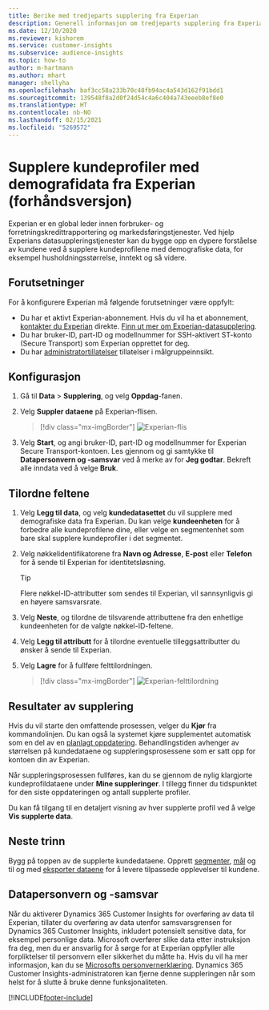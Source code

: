 ```yaml
---
title: Berike med tredjeparts supplering fra Experian
description: Generell informasjon om tredjeparts supplering fra Experian.
ms.date: 12/10/2020
ms.reviewer: kishorem
ms.service: customer-insights
ms.subservice: audience-insights
ms.topic: how-to
author: m-hartmann
ms.author: mhart
manager: shellyha
ms.openlocfilehash: baf3cc58a233b70c48fb94ac4a543d162f91bdd1
ms.sourcegitcommit: 139548f8a2d0f24d54c4a6c404a743eeeb8ef8e0
ms.translationtype: HT
ms.contentlocale: nb-NO
ms.lasthandoff: 02/15/2021
ms.locfileid: "5269572"
---
```

# <a name="enrich-customer-profiles-with-demographics-from-experian-preview"></a>Supplere kundeprofiler med demografidata fra Experian (forhåndsversjon)

Experian er en global leder innen forbruker- og forretningskredittrapportering og markedsføringstjenester. Ved hjelp Experians datasuppleringstjenester kan du bygge opp en dypere forståelse av kundene ved å supplere kundeprofilene med demografiske data, for eksempel husholdningsstørrelse, inntekt og så videre.

## <a name="prerequisites"></a>Forutsetninger

For å konfigurere Experian må følgende forutsetninger være oppfylt:

- Du har et aktivt Experian-abonnement. Hvis du vil ha et abonnement, [kontakter du Experian](https://www.experian.com/marketing-services/contact) direkte. [Finn ut mer om Experian-datasupplering](https://www.experian.com/marketing-services/microsoft?cmpid=ems_web_mci_cdppage).
- Du har bruker-ID, part-ID og modellnummer for SSH-aktivert ST-konto (Secure Transport) som Experian opprettet for deg.
- Du har [administratortillatelser](permissions.md#administrator) tillatelser i målgruppeinnsikt.

## <a name="configuration"></a>Konfigurasjon

1. Gå til **Data** > **Supplering**, og velg **Oppdag**-fanen.

1. Velg **Suppler dataene** på Experian-flisen.

   > [!div class="mx-imgBorder"]
   > ![Experian-flis](media/experian-tile.png "Experian-flis")

1. Velg **Start**, og angi bruker-ID, part-ID og modellnummer for Experian Secure Transport-kontoen. Les gjennom og gi samtykke til **Datapersonvern og -samsvar** ved å merke av for **Jeg godtar**. Bekreft alle inndata ved å velge **Bruk**.

## <a name="map-your-fields"></a>Tilordne feltene

1.  Velg **Legg til data**, og velg **kundedatasettet** du vil supplere med demografiske data fra Experian. Du kan velge **kundeenheten** for å forbedre alle kundeprofilene dine, eller velge en segmentenhet som bare skal supplere kundeprofiler i det segmentet.

1. Velg nøkkelidentifikatorene fra **Navn og Adresse**, **E-post** eller **Telefon** for å sende til Experian for identitetsløsning.

   > [!TIP]
   > Flere nøkkel-ID-attributter som sendes til Experian, vil sannsynligvis gi en høyere samsvarsrate.

1. Velg **Neste**, og tilordne de tilsvarende attributtene fra den enhetlige kundeenheten for de valgte nøkkel-ID-feltene.

1. Velg **Legg til attributt** for å tilordne eventuelle tilleggsattributter du ønsker å sende til Experian.

1.  Velg **Lagre** for å fullføre felttilordningen.

    > [!div class="mx-imgBorder"]
    > ![Experian-felttilordning](media/experian-field-mapping.png "Experian-felttilordning")

## <a name="enrichment-results"></a>Resultater av supplering

Hvis du vil starte den omfattende prosessen, velger du **Kjør** fra kommandolinjen. Du kan også la systemet kjøre supplementet automatisk som en del av en [planlagt oppdatering](system.md#schedule-tab). Behandlingstiden avhenger av størrelsen på kundedataene og suppleringsprosessene som er satt opp for kontoen din av Experian.

Når suppleringsprosessen fullføres, kan du se gjennom de nylig klargjorte kundeprofildataene under **Mine suppleringer**. I tillegg finner du tidspunktet for den siste oppdateringen og antall supplerte profiler.

Du kan få tilgang til en detaljert visning av hver supplerte profil ved å velge **Vis supplerte data**.

## <a name="next-steps"></a>Neste trinn

Bygg på toppen av de supplerte kundedataene. Opprett [segmenter](segments.md), [mål](measures.md) og til og med [eksporter dataene](export-destinations.md) for å levere tilpassede opplevelser til kundene.

## <a name="data-privacy-and-compliance"></a>Datapersonvern og -samsvar

Når du aktiverer Dynamics 365 Customer Insights for overføring av data til Experian, tillater du overføring av data utenfor samsvarsgrensen for Dynamics 365 Customer Insights, inkludert potensielt sensitive data, for eksempel personlige data. Microsoft overfører slike data etter instruksjon fra deg, men du er ansvarlig for å sørge for at Experian oppfyller alle forpliktelser til personvern eller sikkerhet du måtte ha. Hvis du vil ha mer informasjon, kan du se [Microsofts personvernerklæring](https://go.microsoft.com/fwlink/?linkid=396732).
Dynamics 365 Customer Insights-administratoren kan fjerne denne suppleringen når som helst for å slutte å bruke denne funksjonaliteten.


[!INCLUDE[footer-include](../includes/footer-banner.md)]